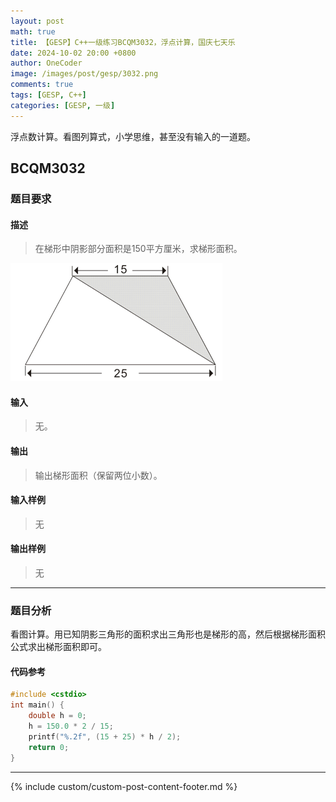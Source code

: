```yaml
---
layout: post
math: true
title: 【GESP】C++一级练习BCQM3032，浮点计算，国庆七天乐
date: 2024-10-02 20:00 +0800
author: OneCoder
image: /images/post/gesp/3032.png
comments: true
tags: [GESP, C++]
categories: [GESP, 一级]
---
```

浮点数计算。看图列算式，小学思维，甚至没有输入的一道题。

<!--more-->

## BCQM3032

### 题目要求

#### 描述

>在梯形中阴影部分面积是150平方厘米，求梯形面积。

![GESP3032](/images/post/gesp/3032.png)

#### 输入

>无。

#### 输出

>输出梯形面积（保留两位小数）。

#### 输入样例

>无

#### 输出样例

>无

---

### 题目分析

看图计算。用已知阴影三角形的面积求出三角形也是梯形的高，然后根据梯形面积公式求出梯形面积即可。

#### 代码参考

```cpp
#include <cstdio>
int main() {
    double h = 0;
    h = 150.0 * 2 / 15;
    printf("%.2f", (15 + 25) * h / 2);
    return 0;
}
```

---

{% include custom/custom-post-content-footer.md %}
